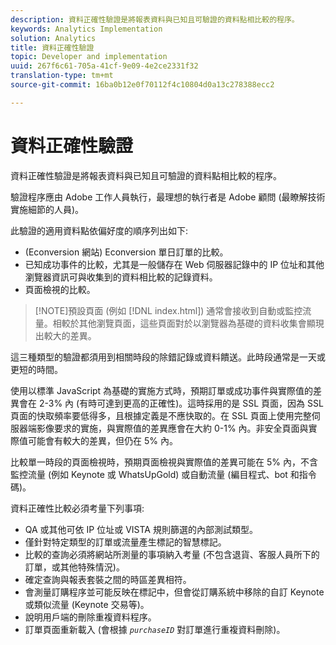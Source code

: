 ```yaml
---
description: 資料正確性驗證是將報表資料與已知且可驗證的資料點相比較的程序。
keywords: Analytics Implementation
solution: Analytics
title: 資料正確性驗證
topic: Developer and implementation
uuid: 267f6c61-705a-41cf-9e09-4e2ce2331f32
translation-type: tm+mt
source-git-commit: 16ba0b12e0f70112f4c10804d0a13c278388ecc2

---
```



# 資料正確性驗證

資料正確性驗證是將報表資料與已知且可驗證的資料點相比較的程序。

驗證程序應由 Adobe 工作人員執行，最理想的執行者是 Adobe 顧問 (最瞭解技術實施細節的人員)。

此驗證的適用資料點依偏好度的順序列出如下: 

* (Econversion 網站) Econversion 單日訂單的比較。
* 已知成功事件的比較，尤其是一般儲存在 Web 伺服器記錄中的 IP 位址和其他瀏覽器資訊可與收集到的資料相比較的記錄資料。
* 頁面檢視的比較。

> [!NOTE]預設頁面 (例如 [!DNL index.html]) 通常會接收到自動或監控流量。相較於其他瀏覽頁面，這些頁面對於以瀏覽器為基礎的資料收集會顯現出較大的差異。

這三種類型的驗證都須用到相關時段的除錯記錄或資料饋送。此時段通常是一天或更短的時間。

使用以標準 JavaScript 為基礎的實施方式時，預期訂單或成功事件與實際值的差異會在 2-3% 內 (有時可達到更高的正確性)。這時採用的是 SSL 頁面，因為 SSL 頁面的快取頻率要低得多，且根據定義是不應快取的。在 SSL 頁面上使用完整伺服器端影像要求的實施，與實際值的差異應會在大約 0-1% 內。非安全頁面與實際值可能會有較大的差異，但仍在 5% 內。

比較單一時段的頁面檢視時，預期頁面檢視與實際值的差異可能在 5% 內，不含監控流量 (例如 Keynote 或 WhatsUpGold) 或自動流量 (編目程式、bot 和指令碼)。

資料正確性比較必須考量下列事項: 

* QA 或其他可依 IP 位址或 VISTA 規則篩選的內部測試類型。
* 僅針對特定類型的訂單或流量產生標記的智慧標記。
* 比較的查詢必須將網站所測量的事項納入考量 (不包含退貨、客服人員所下的訂單，或其他特殊情況)。
* 確定查詢與報表套裝之間的時區差異相符。
* 會測量訂購程序並可能反映在標記中，但會從訂購系統中移除的自訂 Keynote 或類似流量 (Keynote 交易等)。
* 說明用戶端的刪除重複資料程序。
* 訂單頁面重新載入 (會根據  *`purchaseID`* 對訂單進行重複資料刪除)。


